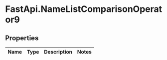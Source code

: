 # FastApi.NameListComparisonOperator9

## Properties
Name | Type | Description | Notes
------------ | ------------- | ------------- | -------------
